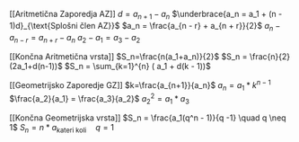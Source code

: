 [[Aritmetična Zaporedja AZ]]
$d=a_{n+1}-a_n$
$\underbrace{a_n = a_1 + (n - 1)d}_{\text{Splošni člen AZ}}$
$a_n = \frac{a_{n - r} + a_{n + r}}{2}$
$a_n - a_{n - r} = a_{n + r} - a_n$
$a_2 - a_1 = a_3 - a_2$

[[Končna Aritmetična vrsta]]
$S_n=\frac{n(a_1+a_n)}{2}$
$S_n = \frac{n}{2}(2a_1+d(n-1))$
$S_n = \sum_{k=1}^{n} ( a_1 + d(k - 1))$

[[Geometrijsko Zaporedje GZ]]
$k=\frac{a_{n+1}}{a_n}$
$a_n = a_1 * k^{n - 1}$
$\frac{a_2}{a_1} = \frac{a_3}{a_2}$
$a_2^2 = a_1 * a_3$

[[Končna Geometrijska vrsta]]
$S_n = \frac{a_1(q^n - 1)}{q -1} \quad q \neq 1$
$S_n = n * a_{\text{kateri koli}}\quad q = 1$